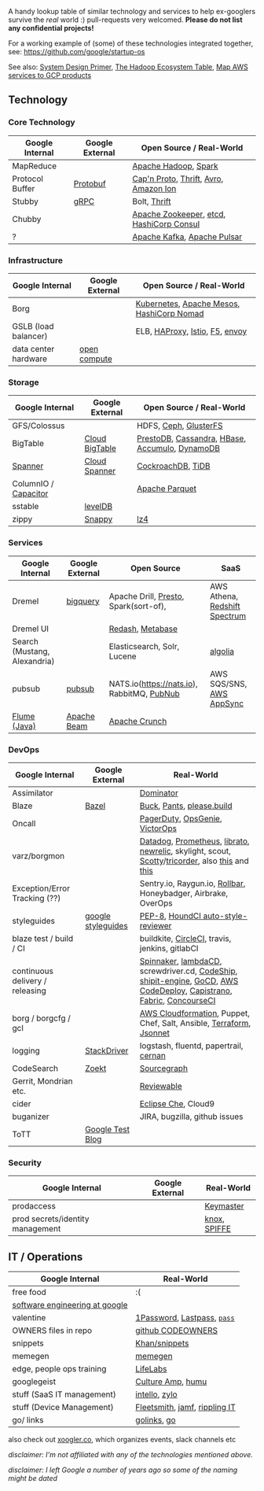 A handy lookup table of similar technology and services to help ex-googlers survive the *real* world :)
pull-requests very welcomed. __Please do not list any confidential projects!__

For a working example of (some) of these technologies integrated together, see:
https://github.com/google/startup-os

See also: [System Design Primer](https://github.com/donnemartin/system-design-primer), [The Hadoop Ecosystem Table](https://hadoopecosystemtable.github.io/), [Map AWS services to GCP products](https://cloud.google.com/free/docs/map-aws-google-cloud-platform)

## Technology

### Core Technology

| Google Internal   | Google External   |  Open Source / Real-World  |
| -------------     |  -------------       |-------------  |
| MapReduce         |     | [Apache Hadoop](https://github.com/apache/hadoop), [Spark](https://github.com/apache/spark)  |
| Protocol Buffer   | [Protobuf](https://github.com/google/protobuf)    | [Cap'n Proto](https://capnproto.org/), [Thrift](https://github.com/apache/thrift), [Avro](https://github.com/apache/avro), [Amazon Ion](https://amzn.github.io/ion-docs/)    |
| Stubby | [gRPC](https://github.com/grpc/grpc) | Bolt, [Thrift](https://github.com/apache/thrift) |
| Chubby            |      | [Apache Zookeeper](https://github.com/apache/zookeeper), [etcd](https://github.com/coreos/etcd), [HashiCorp Consul](https://github.com/hashicorp/consul)      |
| ? | | [Apache Kafka](https://github.com/apache/kafka), [Apache Pulsar](https://github.com/apache/incubator-pulsar) |


### Infrastructure

| Google Internal   | Google External   |  Open Source / Real-World  |
| -------------     |  -------------       |-------------  |
| Borg              |  | [Kubernetes](https://kubernetes.io/), [Apache Mesos](https://github.com/apache/mesos), [HashiCorp Nomad](https://github.com/hashicorp/nomad) |
| GSLB (load balancer)| | ELB, [HAProxy](http://www.haproxy.org/), [Istio](https://istio.io/), [F5](https://f5.com/products/big-ip), [envoy](https://github.com/lyft/envoy) |
| data center hardware | [open compute](http://www.opencompute.org/) |  |


### Storage

| Google Internal  | Google External | Open Source / Real-World  |
| -------------|------------ |-------------|
| GFS/Colossus| | HDFS, [Ceph](https://ceph.com), [GlusterFS](https://www.gluster.org) |
| BigTable     | [Cloud BigTable](https://cloud.google.com/bigtable)  | [PrestoDB](https://prestodb.io/), [Cassandra](https://github.com/apache/cassandra), [HBase](https://github.com/apache/hbase), [Accumulo](https://github.com/apache/accumulo), [DynamoDB](https://aws.amazon.com/dynamodb) |
| [Spanner](http://research.google.com/archive/spanner.html)   | [Cloud Spanner](https://cloud.google.com/spanner/) | [CockroachDB](https://github.com/cockroachdb/cockroach), [TiDB](https://github.com/pingcap/tidb) |
| ColumnIO / [Capacitor](https://cloud.google.com/blog/big-data/2016/04/inside-capacitor-bigquerys-next-generation-columnar-storage-format) | | [Apache Parquet](http://parquet.apache.org) |
| sstable | [levelDB](https://github.com/google/leveldb) | |
| zippy | [Snappy](https://github.com/google/snappy) | [lz4](https://github.com/lz4/lz4) |


### Services

| Google Internal  | Google External | Open Source | SaaS |
| -------------|------------ |-------------|-------------|
| Dremel       |   [bigquery](https://cloud.google.com/bigquery/)     | Apache Drill, [Presto](https://prestodb.io), Spark(sort-of), | AWS Athena, [Redshift Spectrum](https://aws.amazon.com/redshift/spectrum/) |
| Dremel UI    |             | [Redash](https://github.com/getredash/redash), [Metabase](https://github.com/metabase/metabase) | |
| Search (Mustang, Alexandria) |             | Elasticsearch, Solr, Lucene | [algolia](https://www.algolia.com/) |
| pubsub | [pubsub](https://cloud.google.com/pubsub/docs/overview) | NATS.io(https://nats.io), RabbitMQ, [PubNub](https://www.pubnub.com/) | AWS SQS/SNS, [AWS AppSync](https://aws.amazon.com/appsync) |
| [Flume (Java)](https://ai.google/research/pubs/pub35650) | [Apache Beam](https://beam.apache.org/)            | [Apache Crunch](https://crunch.apache.org/) |     |

### DevOps
| Google Internal  | Google External | Real-World    |
| -------------|------------ |-------------|
| Assimilator  |             | [Dominator](https://github.com/Symantec/Dominator) |
| Blaze        |  [Bazel](http://bazel.io)          | [Buck](https://buckbuild.com/), [Pants](https://www.pantsbuild.org/), [please.build](https://please.build/) |
| Oncall       |             | [PagerDuty](https://pagerduty.com), [OpsGenie](https://www.opsgenie.com/), [VictorOps](https://victorops.com/) |
| varz/borgmon | | [Datadog](https://www.datadoghq.com/), [Prometheus](https://prometheus.io), [librato](https://www.librato.com), [newrelic](http://newrelic.com), skylight, scout, [Scotty](https://github.com/Symantec/scotty)/[tricorder](https://github.com/Symantec/tricorder), also [this](https://vimeo.com/173610242) and [this](https://prometheus.io/docs/introduction/comparison/) |
| Exception/Error Tracking (??) | | Sentry.io, Raygun.io, [Rollbar](https://rollbar.com), Honeybadger, Airbrake, OverOps |
| styleguides | [google styleguides](https://github.com/google/styleguide) | [PEP-8](https://www.python.org/dev/peps/pep-0008/), [HoundCI auto-style-reviewer](https://houndci.com/) |
| blaze test / build / CI | | buildkite, [CircleCI](https://circleci.com), travis, jenkins, gitlabCI |
| continuous delivery / releasing | | [Spinnaker](https://www.spinnaker.io/), [lambdaCD](http://www.lambda.cd), screwdriver.cd, [CodeShip](https://codeship.com), [shipit-engine](https://github.com/Shopify/shipit-engine), [GoCD](https://www.gocd.org), [AWS CodeDeploy](https://aws.amazon.com/codedeploy/), [Capistrano](http://www.capistranorb.com), [Fabric](http://www.fabfile.org), [ConcourseCI](https://concourse.ci/) | [Convox](https://convox.com/) |
| borg / borgcfg / gcl || [AWS Cloudformation](https://aws.amazon.com/cloudformation/), Puppet, Chef, Salt, Ansible, [Terraform](https://www.terraform.io), [Jsonnet](http://jsonnet.org/) |
| logging |[StackDriver](https://cloud.google.com/stackdriver/)| logstash, fluentd, papertrail, [cernan](https://github.com/postmates/cernan) |
| CodeSearch   | [Zoekt](https://github.com/google/zoekt) | [Sourcegraph](https://sourcegraph.com) |
| Gerrit, Mondrian etc. | | [Reviewable](https://reviewable.io) |
| cider |  | [Eclipse Che](https://www.eclipse.org/che/), Cloud9 |
| buganizer | | JIRA, bugzilla, github issues |
| ToTT | [Google Test Blog](https://testing.googleblog.com/) | |

### Security
| Google Internal  | Google External | Real-World    |
| -------------|------------ |-------------|
| prodaccess   |             | [Keymaster](https://github.com/Symantec/keymaster) |
| prod secrets/identity management | | [knox](https://github.com/pinterest/knox), [SPIFFE](https://spiffe.io/) |

## IT / Operations
| Google Internal  |   Real-World  |
| -------------    | ------------- |
| free food        |   :(          |
| [software engineering at google](https://arxiv.org/ftp/arxiv/papers/1702/1702.01715.pdf) | |
| valentine        | [1Password](https://support.1password.com/create-share-vaults/), [Lastpass](http://lastpass.com), [`pass`](https://www.passwordstore.org/) |
| OWNERS files in repo     | [github CODEOWNERS](https://github.com/blog/2392-introducing-code-owners) |
| snippets | [Khan/snippets](https://github.com/Khan/snippets) |
| memegen | [memegen](http://www.memegen.com/) |
| edge, people ops training | [LifeLabs](http://lifelabsnewyork.com/) |
| googlegeist | [Culture Amp](https://www.cultureamp.com/), [humu](http://www.humu.com/) |
| stuff (SaaS IT management) | [intello](https://www.intello.io/), [zylo](https://zylo.com/) |
| stuff (Device Management) | [Fleetsmith](https://www.fleetsmith.com/), [jamf](https://www.jamf.com/), [rippling IT](https://www.rippling.com/it/) |
| go/ links | [golinks](https://www.golinks.io/), [go](https://github.com/kellegous/go) |

also check out [xoogler.co](http://xoogler.co/), which organizes events, slack channels etc

*disclaimer: I'm not affiliated with any of the technologies mentioned above.*

*disclaimer: I left Google a number of years ago so some of the naming might be dated*
